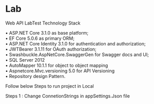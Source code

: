 # Lab
Web API LabTest
Technology Stack 

•	ASP.NET Core 3.1.0 as base platform; <br/>
•	EF Core 5.0.6 as primary ORM;<br/>
•	ASP.NET Core Identity 3.1.0 for authentication and authorization;<br/>
•	JWTBearer  3.1.11 for OAuth authorization;<br/>
•	Swashbuckle.AspNetCore.SwaggerGen for Swagger docs and UI;<br/>
•	SQL Server 2012 <br/>
•	AutoMapper 10.1.1 for object to object mapping <br/>
•	Aspnetcore.Mvc.versioning 5.0 for API Versioning <br/>
•	Repository design Pattern. <br/>



Follow below Steps to run project in Local

Steps 1 : Change ConnetionStrings in appSettings.Json file

